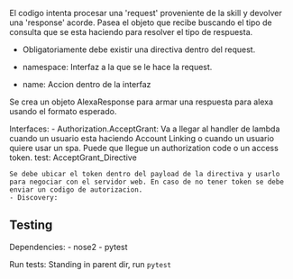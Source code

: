 El codigo intenta procesar una 'request' proveniente de la skill y devolver una 'response' acorde. Pasea el objeto que recibe buscando el tipo de consulta que se esta haciendo para resolver el tipo de respuesta. 

- Obligatoriamente debe existir una directiva dentro del request. 

- namespace: Interfaz a la que se le hace la request. 
- name: Accion dentro de la interfaz

Se crea un objeto AlexaResponse para armar una respuesta para alexa usando el formato esperado. 

Interfaces: 
    - Authorization.AcceptGrant: Va a llegar al handler de lambda cuando un usuario esta haciendo Account Linking o cuando un usuario quiere usar un spa. Puede que llegue un authorization code o un access token. test: AcceptGrant_Directive
    
    Se debe ubicar el token dentro del payload de la directiva y usarlo para negociar con el servidor web. En caso de no tener token se debe enviar un codigo de autorizacion. 
    - Discovery:


## Testing
    
Dependencies:
    - nose2
    - pytest

Run tests:
    Standing in parent dir, run ```pytest```